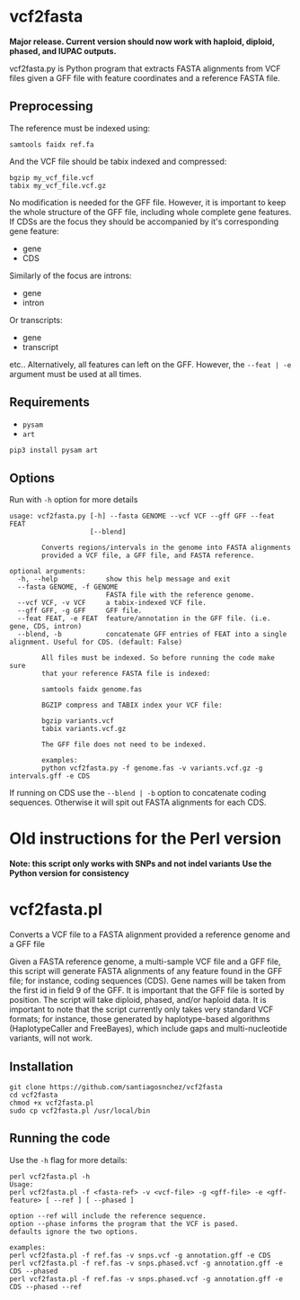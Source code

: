 # vcf2fasta

**Major release. Current version should now work with haploid, diploid, phased, and IUPAC outputs.**

vcf2fasta.py is Python program that extracts FASTA alignments from VCF files given a GFF file with feature coordinates and a reference FASTA file.

## Preprocessing

The reference must be indexed using:

```
samtools faidx ref.fa
```

And the VCF file should be tabix indexed and compressed:

```
bgzip my_vcf_file.vcf
tabix my_vcf_file.vcf.gz
```

No modification is needed for the GFF file. However, it is important to keep the whole structure of the GFF file, including whole complete gene features. If CDSs are the focus they should be accompanied by it's corresponding gene feature:

* gene
* CDS

Similarly of the focus are introns:

* gene
* intron

Or transcripts:

* gene
* transcript

etc.. Alternatively, all features can left on the GFF. However, the `--feat | -e` argument must be used at all times.

## Requirements
* `pysam`
* `art`

```bash
pip3 install pysam art
```

## Options
Run with `-h` option for more details

```
usage: vcf2fasta.py [-h] --fasta GENOME --vcf VCF --gff GFF --feat FEAT
                    [--blend]

        Converts regions/intervals in the genome into FASTA alignments
        provided a VCF file, a GFF file, and FASTA reference.

optional arguments:
  -h, --help            show this help message and exit
  --fasta GENOME, -f GENOME
                        FASTA file with the reference genome.
  --vcf VCF, -v VCF     a tabix-indexed VCF file.
  --gff GFF, -g GFF     GFF file.
  --feat FEAT, -e FEAT  feature/annotation in the GFF file. (i.e. gene, CDS, intron)
  --blend, -b           concatenate GFF entries of FEAT into a single alignment. Useful for CDS. (default: False)

        All files must be indexed. So before running the code make sure
        that your reference FASTA file is indexed:

        samtools faidx genome.fas

        BGZIP compress and TABIX index your VCF file:

        bgzip variants.vcf
        tabix variants.vcf.gz

        The GFF file does not need to be indexed.

        examples:
        python vcf2fasta.py -f genome.fas -v variants.vcf.gz -g intervals.gff -e CDS
```

If running on CDS use the `--blend | -b` option to concatenate coding sequences. Otherwise it will spit out FASTA alignments for each CDS.


# Old instructions for the Perl version

**Note: this script only works with SNPs and not indel variants**
**Use the Python version for consistency**

# vcf2fasta.pl
Converts a VCF file to a FASTA alignment provided a reference genome and a GFF file

Given a FASTA reference genome, a multi-sample VCF file and a GFF file, this script will generate FASTA alignments of any feature found in the GFF file; for instance, coding sequences (CDS). Gene names will be taken from the first id in field 9 of the GFF. It is important that the GFF file is sorted by position. The script will take diploid, phased, and/or haploid data. It is important to note that the script currently only takes very standard VCF formats; for instance, those generated by haplotype-based algorithms (HaplotypeCaller and FreeBayes), which include gaps and multi-nucleotide variants, will not work.

## Installation

    git clone https://github.com/santiagosnchez/vcf2fasta
    cd vcf2fasta
    chmod +x vcf2fasta.pl
    sudo cp vcf2fasta.pl /usr/local/bin

## Running the code

Use the `-h` flag for more details:

    perl vcf2fasta.pl -h
    Usage:
    perl vcf2fasta.pl -f <fasta-ref> -v <vcf-file> -g <gff-file> -e <gff-feature> [ --ref ] [ --phased ]
    
    option --ref will include the reference sequence.
    option --phase informs the program that the VCF is pased.
    defaults ignore the two options.
    
    examples:
    perl vcf2fasta.pl -f ref.fas -v snps.vcf -g annotation.gff -e CDS
    perl vcf2fasta.pl -f ref.fas -v snps.phased.vcf -g annotation.gff -e CDS --phased
    perl vcf2fasta.pl -f ref.fas -v snps.phased.vcf -g annotation.gff -e CDS --phased --ref

